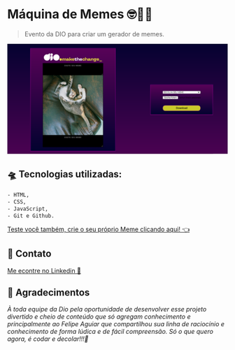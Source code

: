 # Máquina de Memes 🤓🥴🤣

> Evento da DIO para criar um gerador de memes.

![preview](./.github/preview_.png)

## 🛸 Tecnologias utilizadas:
    - HTML,
    - CSS,
    - JavaScript,
    - Git e Github.

[Teste você também, crie o seu próprio Meme clicando aqui! 👈](https://tiemi9.github.io/Maquina-de-Memes_DIO/)

## 🤳 Contato

[Me econtre no Linkedin 🔗](https://www.linkedin.com/in/cristiemim9/)

## 🥂 Agradecimentos

_À toda equipe da Dio pela oportunidade de desenvolver esse projeto divertido e cheio de conteúdo que só agregam conhecimento e principalmente ao Felipe Aguiar que compartilhou sua linha de raciocínio e conhecimento de forma lúdica e de fácil compreensão. Só o que quero agora, é codar e decolar!!!🚀_ 